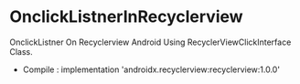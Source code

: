 # OnclickListnerInRecyclerview
OnclickListner On Recyclerview Android Using RecyclerViewClickInterface Class.
- Compile :     implementation 'androidx.recyclerview:recyclerview:1.0.0'
